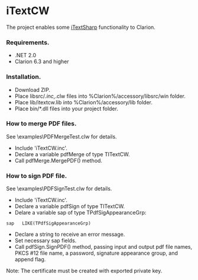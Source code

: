 # iTextCW

The project enables some [iTextSharp](https://github.com/itext/itextsharp) functionality to Clarion.

### Requirements.
- .NET 2.0
- Clarion 6.3 and higher

### Installation.
- Download ZIP.
- Place libsrc/*.inc,*.clw files into %Clarion%/accessory/libsrc/win folder.
- Place lib/itextcw.lib into %Clarion%/accessory/lib folder.
- Place bin/*.dll files into your project folder.

### How to merge PDF files.
See \examples\PDFMergeTest.clw  for details.

- Include 'iTextCW.inc'.
- Declare a variable pdfMerge of type TITextCW.
- Call pdfMerge.MergePDF() method.  

### How to sign PDF file.
See \examples\PDFSignTest.clw  for details.

- Include 'iTextCW.inc'.
- Declare a variable pdfSign of type TITextCW.
- Delare a variable sap of type TPdfSigAppearanceGrp:
```
sap   LIKE(TPdfSigAppearanceGrp)
```
- Declare a string to receive an error message.
- Set necessary sap fields.
- Call pdfSign.SignPDF() method, passing input and output pdf file names, PKCS #12 file name, a password, signature appearance group, and append flag.  

Note: The certificate must be created with exported private key.
